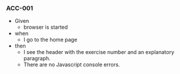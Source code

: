 
### ACC-001

* Given 
  * browser is started
* when 
  * I go to the home page
* then 
  * I see the header with the exercise number and an explanatory paragraph.
  * There are no Javascript console errors.

